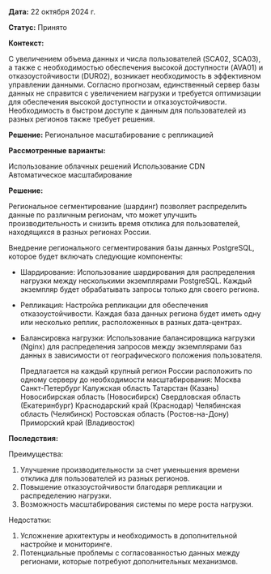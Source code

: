 **Дата:** 22 октября 2024 г.

**Статус:** Принято

**Контекст:**

С увеличением объема данных и числа пользователей (SCA02, SCA03), а также с необходимостью обеспечения высокой доступности (AVA01) и отказоустойчивости (DUR02), возникает необходимость в эффективном управлении данными.
Согласно прогнозам, единственный сервер базы данных не справится с увеличением нагрузки и требуется оптимизации для обеспечения высокой доступности и отказоустойчивости. Необходимость в быстром доступе к данным для пользователей из разных регионов также требует решения.

**Решение:**
Региональное масштабирование с репликацией


**Рассмотренные варианты:**

Использование облачных решений
Использование CDN
Автоматическое масштабирование

**Решение:**

Региональное сегментирование (шардинг) позволяет распределить данные по различным регионам, что может улучшить производительность и снизить время отклика для пользователей, находящихся в разных регионах России.

Внедрение регионального сегментирования базы данных PostgreSQL, которое будет включать следующие компоненты:

- Шардирование: Использование шардирования для распределения нагрузки между несколькими экземплярами PostgreSQL. Каждый экземпляр будет обрабатывать запросы только для своего региона.

- Репликация: Настройка репликации для обеспечения отказоустойчивости. Каждая база данных региона будет иметь одну или несколько реплик, расположенных в разных дата-центрах.

- Балансировка нагрузки: Использование балансировщика нагрузки (Nginx) для распределения запросов между экземплярами баз данных в зависимости от географического положения пользователя.

	Предлагается на каждый крупный регион России расположить по одному серверу до необходимости масштабирования:
Москва
Санкт-Петербург
Калужская область
Татарстан (Казань)
Новосибирская область (Новосибирск)
Свердловская область (Екатеринбург)
Краснодарский край (Краснодар)
Челябинская область (Челябинск)
Ростовская область (Ростов-на-Дону)
Приморский край (Владивосток)


**Последствия:**

Преимущества:

1. Улучшение производительности за счет уменьшения времени отклика для пользователей из разных регионов.
2. Повышение отказоустойчивости благодаря репликации и распределению нагрузки.
3. Возможность масштабирования системы по мере роста нагрузки.

Недостатки:
    	
1. Усложнение архитектуры и необходимость в дополнительной настройке и мониторинге.
2. Потенциальные проблемы с согласованностью данных между регионами, которые потребуют дополнительных механизмов.


